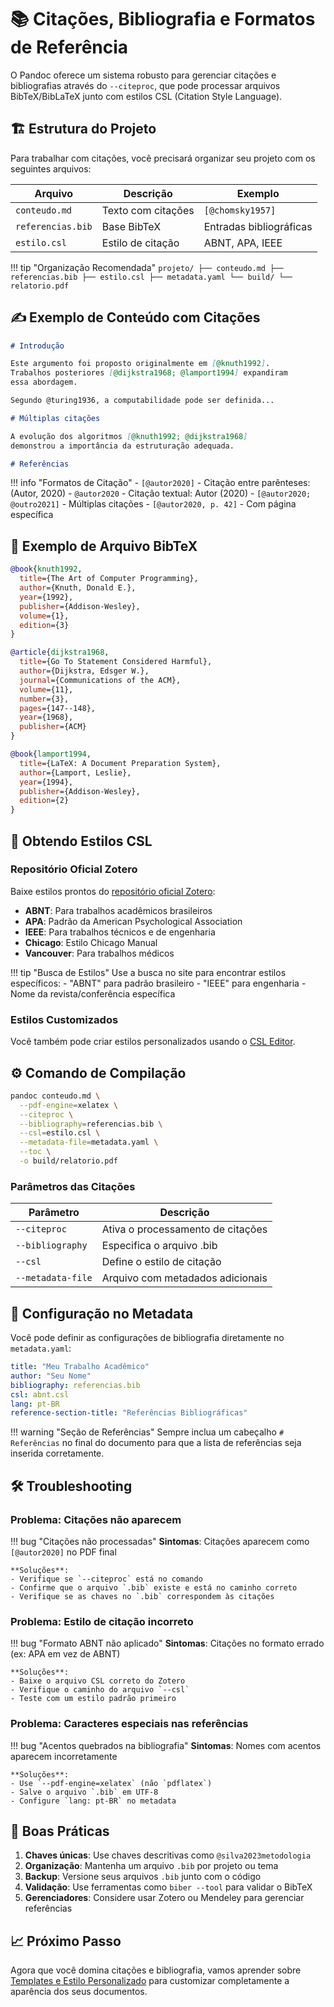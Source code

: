 # 📚 Citações, Bibliografia e Formatos de Referência

O Pandoc oferece um sistema robusto para gerenciar citações e bibliografias através do `--citeproc`, que pode processar arquivos BibTeX/BibLaTeX junto com estilos CSL (Citation Style Language).

## 🏗️ Estrutura do Projeto

Para trabalhar com citações, você precisará organizar seu projeto com os seguintes arquivos:

| Arquivo | Descrição | Exemplo |
|---------|-----------|---------|
| `conteudo.md` | Texto com citações | `[@chomsky1957]` |
| `referencias.bib` | Base BibTeX | Entradas bibliográficas |
| `estilo.csl` | Estilo de citação | ABNT, APA, IEEE |

!!! tip "Organização Recomendada"
    ```
    projeto/
    ├── conteudo.md
    ├── referencias.bib
    ├── estilo.csl
    ├── metadata.yaml
    └── build/
        └── relatorio.pdf
    ```

## ✍️ Exemplo de Conteúdo com Citações

```markdown
# Introdução

Este argumento foi proposto originalmente em [@knuth1992]. 
Trabalhos posteriores [@dijkstra1968; @lamport1994] expandiram 
essa abordagem.

Segundo @turing1936, a computabilidade pode ser definida...

# Múltiplas citações

A evolução dos algoritmos [@knuth1992; @dijkstra1968] 
demonstrou a importância da estruturação adequada.

# Referências
```

!!! info "Formatos de Citação"
    - `[@autor2020]` - Citação entre parênteses: (Autor, 2020)
    - `@autor2020` - Citação textual: Autor (2020)
    - `[@autor2020; @outro2021]` - Múltiplas citações
    - `[@autor2020, p. 42]` - Com página específica

## 📖 Exemplo de Arquivo BibTeX

```bibtex
@book{knuth1992,
  title={The Art of Computer Programming},
  author={Knuth, Donald E.},
  year={1992},
  publisher={Addison-Wesley},
  volume={1},
  edition={3}
}

@article{dijkstra1968,
  title={Go To Statement Considered Harmful},
  author={Dijkstra, Edsger W.},
  journal={Communications of the ACM},
  volume={11},
  number={3},
  pages={147--148},
  year={1968},
  publisher={ACM}
}

@book{lamport1994,
  title={LaTeX: A Document Preparation System},
  author={Lamport, Leslie},
  year={1994},
  publisher={Addison-Wesley},
  edition={2}
}
```

## 🎨 Obtendo Estilos CSL

### Repositório Oficial Zotero

Baixe estilos prontos do [repositório oficial Zotero](https://www.zotero.org/styles):

- **ABNT**: Para trabalhos acadêmicos brasileiros
- **APA**: Padrão da American Psychological Association  
- **IEEE**: Para trabalhos técnicos e de engenharia
- **Chicago**: Estilo Chicago Manual
- **Vancouver**: Para trabalhos médicos

!!! tip "Busca de Estilos"
    Use a busca no site para encontrar estilos específicos:
    - "ABNT" para padrão brasileiro
    - "IEEE" para engenharia
    - Nome da revista/conferência específica

### Estilos Customizados

Você também pode criar estilos personalizados usando o [CSL Editor](https://editor.citationstyles.org/).

## ⚙️ Comando de Compilação

```bash
pandoc conteudo.md \
  --pdf-engine=xelatex \
  --citeproc \
  --bibliography=referencias.bib \
  --csl=estilo.csl \
  --metadata-file=metadata.yaml \
  --toc \
  -o build/relatorio.pdf
```

### Parâmetros das Citações

| Parâmetro | Descrição |
|-----------|-----------|
| `--citeproc` | Ativa o processamento de citações |
| `--bibliography` | Especifica o arquivo .bib |
| `--csl` | Define o estilo de citação |
| `--metadata-file` | Arquivo com metadados adicionais |

## 🔧 Configuração no Metadata

Você pode definir as configurações de bibliografia diretamente no `metadata.yaml`:

```yaml
title: "Meu Trabalho Acadêmico"
author: "Seu Nome"
bibliography: referencias.bib
csl: abnt.csl
lang: pt-BR
reference-section-title: "Referências Bibliográficas"
```

!!! warning "Seção de Referências"
    Sempre inclua um cabeçalho `# Referências` no final do documento para que a lista de referências seja inserida corretamente.

## 🛠️ Troubleshooting

### Problema: Citações não aparecem

!!! bug "Citações não processadas"
    **Sintomas**: Citações aparecem como `[@autor2020]` no PDF final
    
    **Soluções**:
    - Verifique se `--citeproc` está no comando
    - Confirme que o arquivo `.bib` existe e está no caminho correto
    - Verifique se as chaves no `.bib` correspondem às citações

### Problema: Estilo de citação incorreto

!!! bug "Formato ABNT não aplicado"
    **Sintomas**: Citações no formato errado (ex: APA em vez de ABNT)
    
    **Soluções**:
    - Baixe o arquivo CSL correto do Zotero
    - Verifique o caminho do arquivo `--csl`
    - Teste com um estilo padrão primeiro

### Problema: Caracteres especiais nas referências

!!! bug "Acentos quebrados na bibliografia"
    **Sintomas**: Nomes com acentos aparecem incorretamente
    
    **Soluções**:
    - Use `--pdf-engine=xelatex` (não `pdflatex`)
    - Salve o arquivo `.bib` em UTF-8
    - Configure `lang: pt-BR` no metadata

## 📝 Boas Práticas

1. **Chaves únicas**: Use chaves descritivas como `@silva2023metodologia`
2. **Organização**: Mantenha um arquivo `.bib` por projeto ou tema
3. **Backup**: Versione seus arquivos `.bib` junto com o código
4. **Validação**: Use ferramentas como `biber --tool` para validar o BibTeX
5. **Gerenciadores**: Considere usar Zotero ou Mendeley para gerenciar referências

## 📈 Próximo Passo

Agora que você domina citações e bibliografia, vamos aprender sobre [Templates e Estilo Personalizado](06-templates-e-estilo.md) para customizar completamente a aparência dos seus documentos.